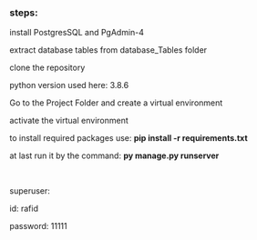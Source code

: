 <h3>steps: </h3>
<p>install PostgresSQL and PgAdmin-4</p>
<p>extract database tables from database_Tables folder</p>
<p>clone the repository</p>
<p>python version used here: 3.8.6 </p>
<p>Go to the Project Folder and create a virtual environment</p>
<p>activate the virtual environment</p>
<p>to install required packages use: <strong>pip install -r requirements.txt</strong></p>
<p>at last run it by the command: <strong>py manage.py runserver</strong></p>



<br>
<p>superuser:</p>
<p>id: rafid</p>
<p>password: 11111</p>
